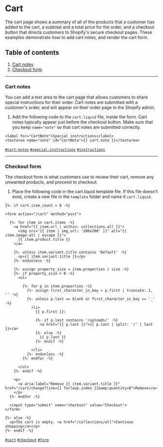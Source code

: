 # Cart

The cart page shows a summary of all of the products that a customer has added to the cart, a subtotal and a total price for the order, and a checkout button that directs customers to Shopify's secure checkout pages. These examples demonstrate how to add cart notes, and render the cart form.

 ## Table of contents
1. [Cart notes](#cart-notes)
2. [Checkout form](#checkout-form)


------
### <a name="cart-notes">Cart notes</a>
You can add a text area to the cart page that allows customers to share special instructions for their order. Cart notes are submitted with a customer's order, and will appear on their order page in the Shopify admin.

1.  Add the following code to the `cart.liquid` file, inside the form. Cart notes typically appear just before the checkout button. Make sure that you keep `name="note"` so that cart notes are submitted correctly.

```liquid
<label for="CartNote">Special instructions</label>
<textarea name="note" id="CartNote">{{ cart.note }}</textarea>
```
<a href="https://github.com/Shopify/liquid-library/search?l=Liquid&q=cart-notes&type=Code}">`#cart-notes`</a> <a href="https://github.com/Shopify/liquid-library/search?l=Liquid&q= special-instructions&type=Code}">`#special-instructions`</a> <a href="https://github.com/Shopify/liquid-library/search?l=Liquid&q= instructions&type=Code}">`#instructions`</a>

------
### <a name="checkout-form">Checkout form</a>
The checkout form is what customers use to review their cart, remove any unwanted products, and proceed to checkout.

1.  Place the following code in the cart.liquid template file. If this file doesn't exist, create a new file in the `template` folder and name it `cart.liquid`.

```liquid
{%- if cart.item_count > 0 -%}

<form action="/cart" method="post">

  {%- for item in cart.items -%}
    <a href="{{ item.url | within: collections.all }}">
      <img src="{{ item | img_url: '200x200' }}" alt="{{ item.image.alt | escape }}">
      {{ item.product.title }}
    </a>

    {%- unless item.variant.title contains 'Default' -%}
      <p>{{ item.variant.title }}</p>
    {%- endunless -%}

    {%- assign property_size = item.properties | size -%}
    {%- if property_size > 0 -%}
      <ul>

        {%- for p in item.properties -%}
          {%- assign first_character_in_key = p.first | truncate: 1, '' -%}
          {%- unless p.last == blank or first_character_in_key == '_' -%}
            <li>
              {{ p.first }}:

              {%- if p.last contains '/uploads/' -%}
                <a href="{{ p.last }}">{{ p.last | split: '/' | last }}</a>
              {%- else -%}
                {{ p.last }}
              {%- endif -%}

            </li>
          {%- endunless -%}
        {%- endfor -%}

      </ul>
    {%- endif -%}

    <p>
      <a aria-label="Remove {{ item.variant.title }}" href="/cart/change?line={{ forloop.index }}&amp;quantity=0">Remove</a>
    </p>
  {%- endfor -%}

  <input type="submit" name="checkout" value="Checkout">
</form>

{%- else -%}
  <p>The cart is empty. <a href="/collections/all">Continue shopping</a></p>
{%- endif -%}
```
<a href="https://github.com/Shopify/liquid-library/search?l=Liquid&q=cart&type=Code}">`#cart`</a> <a href="https://github.com/Shopify/liquid-library/search?l=Liquid&q= checkout&type=Code}">`#checkout`</a> <a href="https://github.com/Shopify/liquid-library/search?l=Liquid&q= form&type=Code}">`#form`</a>
